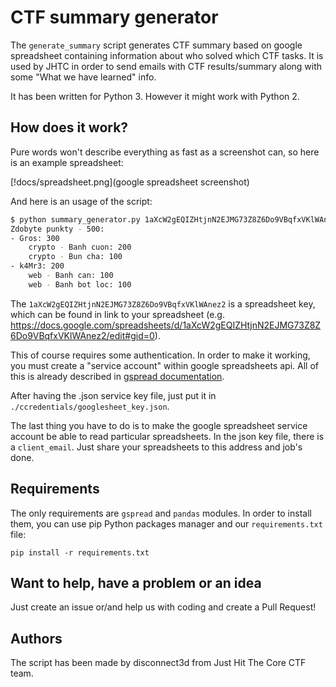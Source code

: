 # CTF summary generator

The `generate_summary` script generates CTF summary based on google spreadsheet containing information about who solved which CTF tasks. It is used by JHTC in order to send emails with CTF results/summary along with some "What we have learned" info.

It has been written for Python 3. However it might work with Python 2.

## How does it work?

Pure words won't describe everything as fast as a screenshot can, so here is an example spreadsheet:

[!docs/spreadsheet.png](google spreadsheet screenshot)

And here is an usage of the script:

```bash
$ python summary_generator.py 1aXcW2gEQIZHtjnN2EJMG73Z8Z6Do9VBqfxVKlWAnez2
Zdobyte punkty - 500:
- Gros: 300
    crypto - Banh cuon: 200
    crypto - Bun cha: 100
- k4Mr3: 200
    web - Banh can: 100
    web - Banh bot loc: 100
```

The `1aXcW2gEQIZHtjnN2EJMG73Z8Z6Do9VBqfxVKlWAnez2` is a spreadsheet key, which can be found in link to your spreadsheet (e.g. https://docs.google.com/spreadsheets/d/1aXcW2gEQIZHtjnN2EJMG73Z8Z6Do9VBqfxVKlWAnez2/edit#gid=0).

This of course requires some authentication. In order to make it working, you must create a "service account" within google spreadsheets api. All of this is already described in [gspread documentation](http://gspread.readthedocs.io/en/latest/oauth2.html).

After having the .json service key file, just put it in `./ccredentials/googlesheet_key.json`.

The last thing you have to do is to make the google spreadsheet service account be able to read particular spreadsheets. In the json key file, there is a `client_email`. Just share your spreadsheets to this address and job's done.

## Requirements

The only requirements are `gspread` and `pandas` modules. In order to install them, you can use pip Python packages manager and our `requirements.txt` file:

```
pip install -r requirements.txt
```

## Want to help, have a problem or an idea

Just create an issue or/and help us with coding and create a Pull Request!

## Authors

The script has been made by disconnect3d from Just Hit The Core CTF team.

